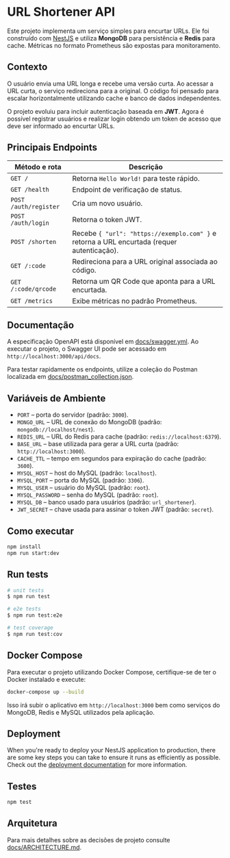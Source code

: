 # URL Shortener API

Este projeto implementa um serviço simples para encurtar URLs. Ele foi construído com [NestJS](https://nestjs.com/) e utiliza **MongoDB** para persistência e **Redis** para cache. Métricas no formato Prometheus são expostas para monitoramento.

## Contexto

O usuário envia uma URL longa e recebe uma versão curta. Ao acessar a URL curta, o serviço redireciona para a original. O código foi pensado para escalar horizontalmente utilizando cache e banco de dados independentes.

O projeto evoluiu para incluir autenticação baseada em **JWT**. Agora é possível registrar usuários e realizar login obtendo um token de acesso que deve ser informado ao encurtar URLs.

## Principais Endpoints

| Método e rota       | Descrição                                           |
|--------------------|-----------------------------------------------------|
| `GET /`            | Retorna `Hello World!` para teste rápido.           |
| `GET /health`      | Endpoint de verificação de status.                  |
| `POST /auth/register` | Cria um novo usuário.                              |
| `POST /auth/login` | Retorna o token JWT.                                |
| `POST /shorten`    | Recebe `{ "url": "https://exemplo.com" }` e retorna a URL encurtada (requer autenticação). |
| `GET /:code`       | Redireciona para a URL original associada ao código.|
| `GET /:code/qrcode`| Retorna um QR Code que aponta para a URL encurtada. |
| `GET /metrics`     | Exibe métricas no padrão Prometheus.                |

## Documentação

A especificação OpenAPI está disponível em [docs/swagger.yml](docs/swagger.yml).
Ao executar o projeto, o Swagger UI pode ser acessado em `http://localhost:3000/api/docs`.

Para testar rapidamente os endpoints, utilize a coleção do Postman localizada em
[docs/postman_collection.json](docs/postman_collection.json).

## Variáveis de Ambiente

- `PORT` – porta do servidor (padrão: `3000`).
- `MONGO_URL` – URL de conexão do MongoDB (padrão: `mongodb://localhost/nest`).
- `REDIS_URL` – URL do Redis para cache (padrão: `redis://localhost:6379`).
- `BASE_URL` – base utilizada para gerar a URL curta (padrão: `http://localhost:3000`).
- `CACHE_TTL` – tempo em segundos para expiração do cache (padrão: `3600`).
- `MYSQL_HOST` – host do MySQL (padrão: `localhost`).
- `MYSQL_PORT` – porta do MySQL (padrão: `3306`).
- `MYSQL_USER` – usuário do MySQL (padrão: `root`).
- `MYSQL_PASSWORD` – senha do MySQL (padrão: `root`).
- `MYSQL_DB` – banco usado para usuários (padrão: `url_shortener`).
- `JWT_SECRET` – chave usada para assinar o token JWT (padrão: `secret`).

## Como executar

```bash
npm install
npm run start:dev
```

## Run tests

```bash
# unit tests
$ npm run test

# e2e tests
$ npm run test:e2e

# test coverage
$ npm run test:cov
```

## Docker Compose

Para executar o projeto utilizando Docker Compose, certifique-se de ter o Docker instalado e execute:

```bash
docker-compose up --build
```

Isso irá subir o aplicativo em `http://localhost:3000` bem como serviços do MongoDB, Redis e MySQL utilizados pela aplicação.


## Deployment

When you're ready to deploy your NestJS application to production, there are some key steps you can take to ensure it runs as efficiently as possible. Check out the [deployment documentation](https://docs.nestjs.com/deployment) for more information.

## Testes

```bash
npm test
```

## Arquitetura

Para mais detalhes sobre as decisões de projeto consulte [docs/ARCHITECTURE.md](docs/ARCHITECTURE.md).
